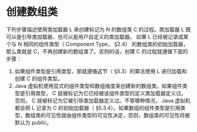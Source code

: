 # 创建数组类

下列步骤描述使用类加载器 L 来创建标记为 N 的数组类 C 的过程。类加载器 L 既可以是引导类加载器，也可以是用户自定义的类加载器。
如果 L 已经被记录成某个与 N 相同的组件类型（ Component Type， §2.4） 的数组类的初始加载器，那么类就是 C，不再创建新的数组类了。否则的话，创建 C 的过程就遵循下面的步骤：

1. 如果组件类型是引用类型，那就遵循这节（ §5.3）的算法使用 L 递归加载和创建 C 的组件类型。
2. Java 虚拟机使用显式的组件类型和数组维度来创建新的数组类。如果组件类型是引用类型， C 就被标记为它已经被该组件类型的定义类加载器定义过。 否则， C 就被标记为它被引导类加载器定义过。不管哪种情况， Java 虚拟机都会把 L 记录为 C 的初始加载器（ §5.3.4）。如果数组的组件类型是引用类型，数组类的可见性就由组件类型的可见性决定，否则，数组类的可见性将被默认为 public。 




